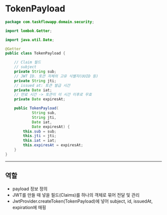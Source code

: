 # TokenPayload

```java
package com.taskflowapp.domain.security;

import lombok.Getter;

import java.util.Date;

@Getter
public class TokenPayload {

    // Claim 필드
    // subject
    private String sub;
    // JWT ID. 토큰 자체의 고유 식별자(UUID 등)
    private String jti;
    // issued at: 토큰 발급 시간
    private Date iat;
    // 만료 시간 -> 토큰이 이 시간 이후로 무효
    private Date expiresAt;

    public TokenPayload(
            String sub,
            String jti,
            Date iat,
            Date expiresAt) {
        this.sub = sub;
        this.jti = jti;
        this.iat = iat;
        this.expiresAt = expiresAt;
    }
}
```

---

## 역할

- payload 정보 정의
- JWT를 만들 때 넣을 필드(Claims)를 하나의 객체로 묶어 전달 및 관리
- JwtProvider.createToken(TokenPayload)에 넣어 subject, id, issuedAt, expiration에 매핑
